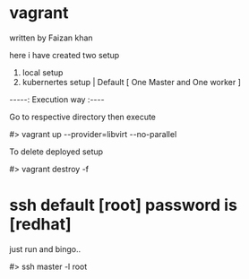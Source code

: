 # vagrant
written by Faizan khan

here i have created two setup 
1. local setup
2. kubernertes setup   | Default [ One Master and One worker ]



-----: Execution way :----

Go to respective directory then execute

#> vagrant up --provider=libvirt --no-parallel

To delete deployed setup

#> vagrant destroy -f


# ssh default [root] password is [redhat]

just run  and bingo..

#> ssh master -l root

